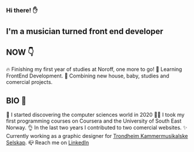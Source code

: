 ### Hi there! ✋

## I'm a musician turned front end developer

## NOW 👇
🔥 Finishing my first year of studies at Noroff, one more to go!
🌱 Learning FrontEnd Development.
💪 Combining new house, baby, studies and comercial projects.

## BIO 🌸
🐣 I started discovering the computer sciences world in 2020
👩‍💻 I took my first programming courses on Coursera and the University of South East Norway.
👌 In the last two years I contributed to two comercial websites.
✨ Currently working as a graphic designer for [Trondheim Kammermusikalske Selskap](https://kammerselskapet.com/).
📪 Reach me on [LinkedIn](https://www.linkedin.com/in/isabel-mar%C3%ADa-guner-velasco-b25607190/)




